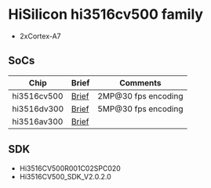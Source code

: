 # HiSilicon hi3516cv500 family

* 2xCortex-A7

## SoCs

|Chip       |Brief                   |Comments|
|-----------|------------------------|--------|
|hi3516cv500|[Brief](hi3516cv500.pdf)|2MP@30 fps encoding|
|hi3516dv300|[Brief](hi3516dv300.pdf)|5MP@30 fps encoding|
|hi3516av300|[Brief](hi3516av300.pdf)||

## SDK

* Hi3516CV500R001C02SPC020
* Hi3516CV500_SDK_V2.0.2.0
